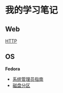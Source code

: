 # 我的学习笔记

## Web

[HTTP](web/HTTP学习笔记.md)

## OS

**Fedora**

* [系统管理员指南](fedora/admin_guide.md)
* [磁盘分区](fedora/disk_partitions.md)
